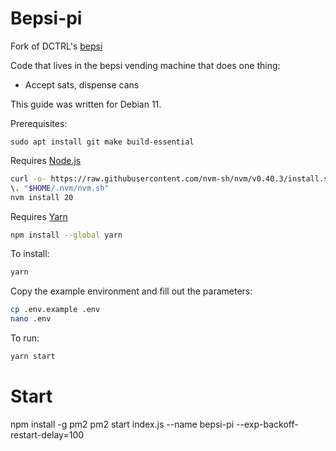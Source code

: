 # Bepsi-pi

Fork of DCTRL's [bepsi](https://github.com/GitYVR/bepsi-pi)

Code that lives in the bepsi vending machine that does one thing:

- Accept sats, dispense cans

This guide was written for Debian 11.

Prerequisites:

`sudo apt install git make build-essential`

Requires [Node.js](https://nodejs.org/en/download)

```bash
curl -o- https://raw.githubusercontent.com/nvm-sh/nvm/v0.40.3/install.sh | bash
\. "$HOME/.nvm/nvm.sh"
nvm install 20
```

Requires [Yarn](https://classic.yarnpkg.com/lang/en/docs/install/#debian-stable)

```bash
npm install --global yarn
```

To install:

```bash
yarn
```

Copy the example environment and fill out the parameters:
```bash
cp .env.example .env
nano .env
```

To run:

```bash
yarn start
```

# Start
npm install -g pm2
pm2 start index.js --name bepsi-pi --exp-backoff-restart-delay=100
```
